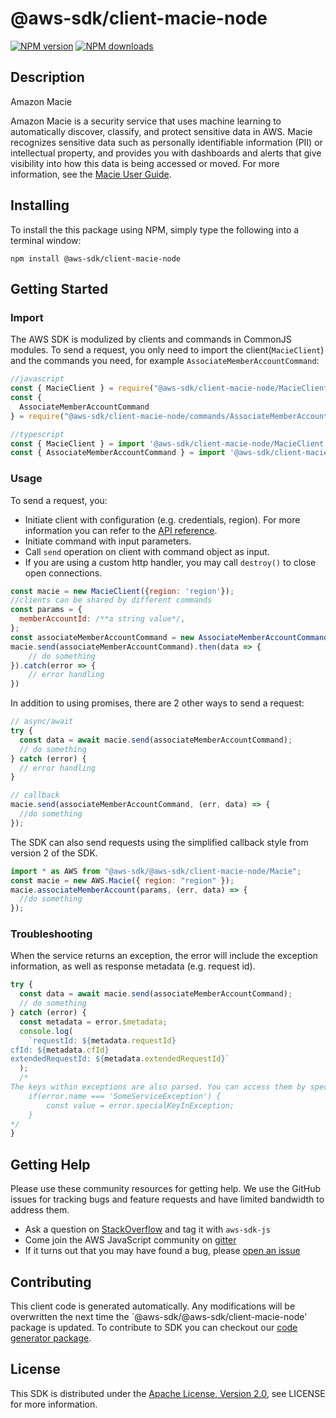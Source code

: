 # @aws-sdk/client-macie-node

[![NPM version](https://img.shields.io/npm/v/@aws-sdk/client-macie-node/preview.svg)](https://www.npmjs.com/package/@aws-sdk/client-macie-node)
[![NPM downloads](https://img.shields.io/npm/dm/@aws-sdk/client-macie-node.svg)](https://www.npmjs.com/package/@aws-sdk/client-macie-node)

## Description

<fullname>Amazon Macie</fullname> <p>Amazon Macie is a security service that uses machine learning to automatically discover, classify, and protect sensitive data in AWS. Macie recognizes sensitive data such as personally identifiable information (PII) or intellectual property, and provides you with dashboards and alerts that give visibility into how this data is being accessed or moved. For more information, see the <a href="https://docs.aws.amazon.com/macie/latest/userguide/what-is-macie.html">Macie User Guide</a>. </p>

## Installing

To install the this package using NPM, simply type the following into a terminal window:

```
npm install @aws-sdk/client-macie-node
```

## Getting Started

### Import

The AWS SDK is modulized by clients and commands in CommonJS modules. To send a request, you only need to import the client(`MacieClient`) and the commands you need, for example `AssociateMemberAccountCommand`:

```javascript
//javascript
const { MacieClient } = require("@aws-sdk/client-macie-node/MacieClient");
const {
  AssociateMemberAccountCommand
} = require("@aws-sdk/client-macie-node/commands/AssociateMemberAccountCommand");
```

```javascript
//typescript
const { MacieClient } = import '@aws-sdk/client-macie-node/MacieClient';
const { AssociateMemberAccountCommand } = import '@aws-sdk/client-macie-node/commands/AssociateMemberAccountCommand';
```

### Usage

To send a request, you:

- Initiate client with configuration (e.g. credentials, region). For more information you can refer to the [API reference][].
- Initiate command with input parameters.
- Call `send` operation on client with command object as input.
- If you are using a custom http handler, you may call `destroy()` to close open connections.

```javascript
const macie = new MacieClient({region: 'region'});
//clients can be shared by different commands
const params = {
  memberAccountId: /**a string value*/,
};
const associateMemberAccountCommand = new AssociateMemberAccountCommand(params);
macie.send(associateMemberAccountCommand).then(data => {
    // do something
}).catch(error => {
    // error handling
})
```

In addition to using promises, there are 2 other ways to send a request:

```javascript
// async/await
try {
  const data = await macie.send(associateMemberAccountCommand);
  // do something
} catch (error) {
  // error handling
}
```

```javascript
// callback
macie.send(associateMemberAccountCommand, (err, data) => {
  //do something
});
```

The SDK can also send requests using the simplified callback style from version 2 of the SDK.

```javascript
import * as AWS from "@aws-sdk/@aws-sdk/client-macie-node/Macie";
const macie = new AWS.Macie({ region: "region" });
macie.associateMemberAccount(params, (err, data) => {
  //do something
});
```

### Troubleshooting

When the service returns an exception, the error will include the exception information, as well as response metadata (e.g. request id).

```javascript
try {
  const data = await macie.send(associateMemberAccountCommand);
  // do something
} catch (error) {
  const metadata = error.$metadata;
  console.log(
    `requestId: ${metadata.requestId}
cfId: ${metadata.cfId}
extendedRequestId: ${metadata.extendedRequestId}`
  );
  /*
The keys within exceptions are also parsed. You can access them by specifying exception names:
    if(error.name === 'SomeServiceException') {
        const value = error.specialKeyInException;
    }
*/
}
```

## Getting Help

Please use these community resources for getting help. We use the GitHub issues for tracking bugs and feature requests and have limited bandwidth to address them.

- Ask a question on [StackOverflow](https://stackoverflow.com/questions/tagged/aws-sdk-js) and tag it with `aws-sdk-js`
- Come join the AWS JavaScript community on [gitter](https://gitter.im/aws/aws-sdk-js-v3)
- If it turns out that you may have found a bug, please [open an issue](https://github.com/aws/aws-sdk-js-v3/issues)

## Contributing

This client code is generated automatically. Any modifications will be overwritten the next time the `@aws-sdk/@aws-sdk/client-macie-node' package is updated. To contribute to SDK you can checkout our [code generator package][].

## License

This SDK is distributed under the
[Apache License, Version 2.0](http://www.apache.org/licenses/LICENSE-2.0),
see LICENSE for more information.

[code generator package]: https://github.com/aws/aws-sdk-js-v3/tree/master/packages/service-types-generator
[api reference]: https://docs.aws.amazon.com/AWSJavaScriptSDK/latest/
